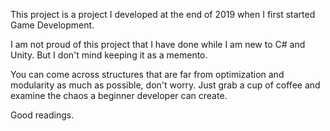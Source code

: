 This project is a project I developed at the end of 2019 when I first started Game Development.

I am not proud of this project that I have done while I am new to C# and Unity. But I don't mind keeping it as a memento.

You can come across structures that are far from optimization and modularity as much as possible, don't worry. Just grab a cup of coffee and examine the chaos a beginner developer can create.

Good readings.

